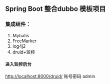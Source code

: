 Spring Boot 整合dubbo 模板项目
----
### 集成组件：

1. Mybatis
2. FreeMarker
3. log4j2
4. druid+监控


#### 进入监控后台

[http://localhost:8000/druid/](http://localhost:8000/druid/) 账号密码 admin